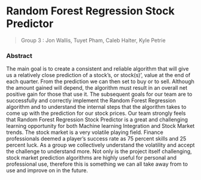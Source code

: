 Random Forest Regression Stock Predictor
====
> Group 3 : Jon Wallis, Tuyet Pham, Caleb Halter, Kyle Petrie

### Abstract
The main goal is to create a consistent and reliable algorithm that will give us a relatively close prediction of a stock’s, or stock(s)’, value at the end of each quarter. From the prediction we can then set to buy or to sell. Although the amount gained will depend, the algorithm must result in an overall net positive gain for those that use it. The subsequent goals for our team are to successfully and correctly implement the Random Forest Regression algorithm and to understand the internal steps that the algorithm takes to come up with the prediction for our stock prices. 
Our team strongly feels that Random Forest Regression Stock Predictor is a great and challenging learning opportunity for both Machine learning Integration and Stock Market trends. The stock market is a very volatile playing field. Finance professionals deemed a player’s success rate as 75 percent skills and 25 percent luck. As a group we collectively understand the volatility and accept the challenge to understand more. Not only is the project itself challenging, stock market prediction algorithms are highly useful for personal and professional use, therefore this is something we can all take away from to use and improve on in the future.

